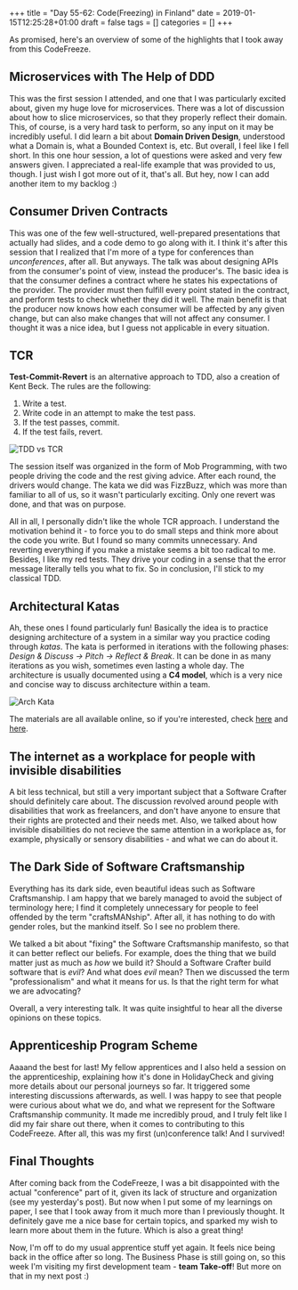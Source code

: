 +++
title = "Day 55-62: Code(Freezing) in Finland"
date = 2019-01-15T12:25:28+01:00
draft = false
tags = []
categories = []
+++

As promised, here's an overview of some of the highlights that I took away from this CodeFreeze.

## Microservices with The Help of DDD

This was the first session I attended, and one that I was particularly excited about, given my huge love for microservices. There was a lot of discussion about how to slice microservices, so that they properly reflect their domain. This, of course, is a very hard task to perform, so any input on it may be incredibly useful. I did learn a bit about __Domain Driven Design__, understood what a Domain is, what a Bounded Context is, etc. But overall, I feel like I fell short. In this one hour session, a lot of questions were asked and very few answers given. I appreciated a real-life example that was provided to us, though. I just wish I got more out of it, that's all. But hey, now I can add another item to my backlog :)

## Consumer Driven Contracts

This was one of the few well-structured, well-prepared presentations that actually had slides, and a code demo to go along with it. I think it's after this session that I realized that I'm more of a type for conferences than _unconferences_, after all. But anyways. The talk was about designing APIs from the consumer's point of view, instead the producer's. The basic idea is that the consumer defines a contract where he states his expectations of the provider. The provider must then fulfill every point stated in the contract, and perform tests to check whether they did it well. The main benefit is that the producer now knows how each consumer will be affected by any given change, but can also make changes that will not affect any consumer. I thought it was a nice idea, but I guess not applicable in every situation.

## TCR

__Test-Commit-Revert__ is an alternative approach to TDD, also a creation of Kent Beck. The rules are the following:

1. Write a test.
2. Write code in an attempt to make the test pass.
3. If the test passes, commit.
4. If the test fails, revert.

![TDD vs TCR](https://img.evbuc.com/https%3A%2F%2Fcdn.evbuc.com%2Fimages%2F52531331%2F204415613557%2F1%2Foriginal.jpg?auto=compress&s=d2d1a179405c27b7ca3eedf89188fe4a)

The session itself was organized in the form of Mob Programming, with two people driving the code and the rest giving advice. After each round, the drivers would change. The kata we did was FizzBuzz, which was more than familiar to all of us, so it wasn't particularly exciting. Only one revert was done, and that was on purpose.

All in all, I personally didn't like the whole TCR approach. I understand the motivation behind it - to force you to do small steps and think more about the code you write. But I found so many commits unnecessary. And reverting everything if you make a mistake seems a bit too radical to me. Besides, I like my red tests. They drive your coding in a sense that the error message literally tells you what to fix. So in conclusion, I'll stick to my classical TDD.

## Architectural Katas

Ah, these ones I found particularly fun! Basically the idea is to practice designing architecture of a system in a similar way you practice coding through _katas_. The kata is performed in iterations with the following phases: _Design & Discuss -> Pitch -> Reflect & Break_. It can be done in as many iterations as you wish, sometimes even lasting a whole day. The architecture is usually documented using a __C4 model__, which is a very nice and concise way to discuss architecture within a team.

![Arch Kata](https://masha-reko.tk/archikata.jpg)

The materials are all available online, so if you're interested, check [here](https://archkatas.herokuapp.com/rules.html) and [here](http://nealford.com/katas/index.html).

## The internet as a workplace for people with invisible disabilities

A bit less technical, but still a very important subject that a Software Crafter should definitely care about. The discussion revolved around people with disabilities that work as freelancers, and don't have anyone to ensure that their rights are protected and their needs met. Also, we talked about how invisible disabilities do not recieve the same attention in a workplace as, for example, physically or sensory disabilities - and what we can do about it.

## The Dark Side of Software Craftsmanship

Everything has its dark side, even beautiful ideas such as Software Craftsmanship. I am happy that we barely managed to avoid the subject of terminology here; I find it completely unnecessary for people to feel offended by the term "craftsMANship". After all, it has nothing to do with gender roles, but the mankind itself. So I see no problem there.

We talked a bit about "fixing" the Software Craftsmanship manifesto, so that it can better reflect our beliefs. For example, does the thing that we build matter just as much as _how_ we build it? Should a Software Crafter build software that is _evil_? And what does _evil_ mean? Then we discussed the term "professionalism" and what it means for us. Is that the right term for what we are advocating?

Overall, a very interesting talk. It was quite insightful to hear all the diverse opinions on these topics.

## Apprenticeship Program Scheme

Aaaand the best for last! My fellow apprentices and I also held a session on the apprenticeship, explaining how it's done in HolidayCheck and giving more details about our personal journeys so far. It triggered some interesting discussions afterwards, as well. I was happy to see that people were curious about what we do, and what we represent for the Software Craftsmanship community. It made me incredibly proud, and I truly felt like I did my fair share out there, when it comes to contributing to this CodeFreeze. After all, this was my first (un)conference talk! And I survived!

## Final Thoughts

After coming back from the CodeFreeze, I was a bit disappointed with the actual "conference" part of it, given its lack of structure and organization (see my yesterday's post). But now when I put some of my learnings on paper, I see that I took away from it much more than I previously thought. It definitely gave me a nice base for certain topics, and sparked my wish to learn more about them in the future. Which is also a great thing!

Now, I'm off to do my usual apprentice stuff yet again. It feels nice being back in the office after so long. The Business Phase is still going on, so this week I'm visiting my first development team - __team Take-off__! But more on that in my next post :) 

